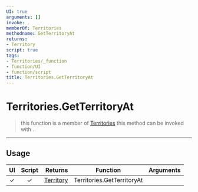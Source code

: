 ```yaml
---
UI: true
arguments: []
invoke: .
memberOf: Territories
methodname: GetTerritoryAt
returns:
- Territory
script: true
tags:
- Territories/_function
- function/UI
- function/script
title: Territories.GetTerritoryAt
---
```

# Territories.GetTerritoryAt
> this function is a member of [Territories](civ-6/lua/Territories.md)
> this method can be invoked with `.`
-----
## Usage
|  UI | Script | Returns | Function | Arguments |
|:---:|:------:|-------:|:--------:|:---------|
|✓|✓|[Territory](civ-6/lua/Territory.md)|Territories.GetTerritoryAt||

